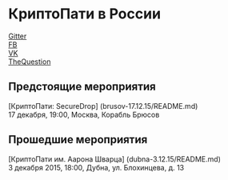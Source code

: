 # КриптоПати в России 

[Gitter](https://gitter.im/CryptoPartyRu/next)   
[FB](https://www.facebook.com/CryptoPartyRussia/)   
[VK](https://vk.com/cryptoparty_next)   
[TheQuestion](http://thequestion.ru/topic/96/kriptografiya)   


## Предстоящие мероприятия

[КриптоПати: SecureDrop] (brusov-17.12.15/README.md)   
17 декабря, 19:00, Москва, Корабль Брюсов   

## Прошедшие мероприятия

[КриптоПати им. Аарона Шварца] (dubna-3.12.15/README.md)   
3 декабря 2015, 18:00, Дубна, ул. Блохинцева, д. 13

